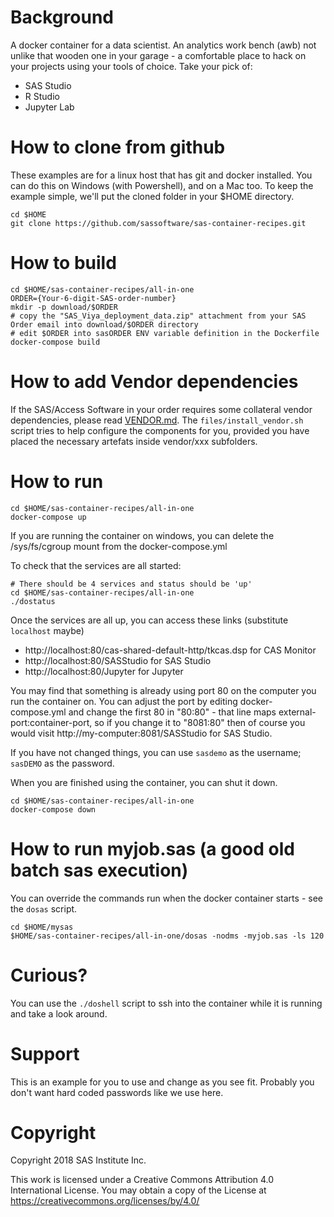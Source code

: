 # Background
A docker container for a data scientist. An analytics work bench (awb) not unlike that wooden one in your garage - a comfortable place to hack on your projects using your tools of choice.  Take your pick of:
* SAS Studio
* R Studio
* Jupyter Lab

# How to clone from github

These examples are for a linux host that has git and docker installed.  You can do this on Windows (with Powershell), and on a Mac too. To keep the example simple, we'll put the cloned folder in your $HOME directory.

```
cd $HOME
git clone https://github.com/sassoftware/sas-container-recipes.git
```

# How to build

```
cd $HOME/sas-container-recipes/all-in-one
ORDER={Your-6-digit-SAS-order-number}
mkdir -p download/$ORDER
# copy the "SAS_Viya_deployment_data.zip" attachment from your SAS Order email into download/$ORDER directory
# edit $ORDER into sasORDER ENV variable definition in the Dockerfile
docker-compose build
```

# How to add Vendor dependencies

If the SAS/Access Software in your order requires some collateral vendor dependencies, please read [VENDOR.md](VENDOR.md).  The ```files/install_vendor.sh``` script tries to help configure the components for you, provided you have placed the necessary artefats inside vendor/xxx subfolders.

# How to run

```
cd $HOME/sas-container-recipes/all-in-one
docker-compose up
```

If you are running the container on windows, you can delete the /sys/fs/cgroup mount from the docker-compose.yml

To check that the services are all started:

```
# There should be 4 services and status should be 'up'
cd $HOME/sas-container-recipes/all-in-one
./dostatus
```

Once the services are all up, you can access these links (substitute `localhost` maybe)
* http://localhost:80/cas-shared-default-http/tkcas.dsp  for CAS Monitor
* http://localhost:80/SASStudio for SAS Studio
* http://localhost:80/Jupyter for Jupyter

You may find that something is already using port 80 on the computer you run the container on.  You can adjust the port by editing docker-compose.yml and change the first 80 in "80:80" - that line maps external-port:container-port, so if you change it to "8081:80" then of course you would visit http://my-computer:8081/SASStudio for SAS Studio.

If you have not changed things, you can use `sasdemo` as the username; `sasDEMO` as the password.

When you are finished using the container, you can shut it down.
```
cd $HOME/sas-container-recipes/all-in-one
docker-compose down
```

# How to run myjob.sas (a good old batch sas execution)

You can override the commands run when the docker container starts - see the ```dosas``` script.

```
cd $HOME/mysas
$HOME/sas-container-recipes/all-in-one/dosas -nodms -myjob.sas -ls 120
```

# Curious?
You can use the `./doshell` script to ssh into the container while it is running and take a look around.

# Support
This is an example for you to use and change as you see fit.  Probably you don't want hard coded passwords like we use here.  

# Copyright
Copyright 2018 SAS Institute Inc.

This work is licensed under a Creative Commons Attribution 4.0 International License.
You may obtain a copy of the License at https://creativecommons.org/licenses/by/4.0/ 



